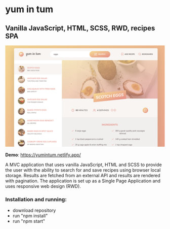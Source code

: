 # yum in tum
## Vanilla JavaScript, HTML, SCSS, RWD, recipes SPA

![yum in tum website](/src/img/screenshot.png?raw=true "screenshot")

**Demo**: https://yumintum.netlify.app/

A MVC application that uses vanilla JavaScript, HTML and SCSS to provide the user with the ability to search for and save recipes using browser local storage. Results are fetched from an external API and results are rendered with pagination. The application is set up as a Single Page Application and uses responsive web design (RWD).

### Installation and running:
* download repository
* run "npm install"
* run "npm start"

